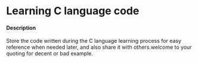 # Learning C language code

#### Description
Store the code written during the C language learning process for easy reference when needed later, and also share it with others.welcome to your quoting for decent or bad example.
